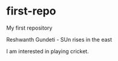 # first-repo
My first repository

Reshwanth Gundeti - SUn rises in the east

I am interested in playing cricket.
